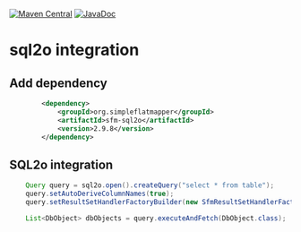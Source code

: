 [![Maven Central](https://img.shields.io/maven-central/v/org.simpleflatmapper/sfm-sql2o.svg)](https://maven-badges.herokuapp.com/maven-central/org.simpleflatmapper/sfm-sql2o)
[![JavaDoc](https://img.shields.io/badge/javadoc-2.9.8-blue.svg)](http://www.javadoc.io/doc/org.simpleflatmapper/sfm-sql2o)

# sql2o integration

## Add dependency

```xml
		<dependency>
			<groupId>org.simpleflatmapper</groupId>
			<artifactId>sfm-sql2o</artifactId>
			<version>2.9.8</version>
		</dependency>
```

## SQL2o integration

```java
    Query query = sql2o.open().createQuery("select * from table");
    query.setAutoDeriveColumnNames(true);
    query.setResultSetHandlerFactoryBuilder(new SfmResultSetHandlerFactoryBuilder());

    List<DbObject> dbObjects = query.executeAndFetch(DbObject.class);
```